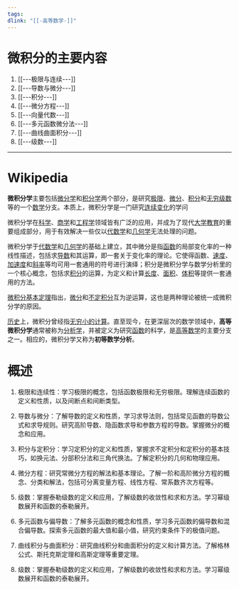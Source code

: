 ```yaml
---
tags: 
dlink: "[[-高等数学-]]"
---
```

# 微积分的主要内容
1. [[---极限与连续---]]
2. [[---导数与微分---]]
3. [[---积分---]]
4. [[---微分方程---]]
5. [[---向量代数---]]
6. [[---多元函数微分法---]]
7. [[---曲线曲面积分---]]
8. [[---级数---]]

---
# Wikipedia
**微积分学**主要包括[微分学](https://zh.wikipedia.org/wiki/%E5%BE%AE%E5%88%86%E5%AD%B8 "微分学")和[积分学](https://zh.wikipedia.org/wiki/%E7%A7%AF%E5%88%86%E5%AD%A6 "积分学")两个部分，是研究[极限](https://zh.wikipedia.org/wiki/%E6%A5%B5%E9%99%90_(%E6%95%B8%E5%AD%B8) "极限 (数学)")、[微分](https://zh.wikipedia.org/wiki/%E5%BE%AE%E5%88%86 "微分")、[积分](https://zh.wikipedia.org/wiki/%E7%A9%8D%E5%88%86 "积分")和[无穷级数](https://zh.wikipedia.org/wiki/%E6%97%A0%E7%A9%B7%E7%BA%A7%E6%95%B0 "无穷级数")等的一个[数学](https://zh.wikipedia.org/wiki/%E6%95%B8%E5%AD%B8 "数学")分支。本质上，微积分学是一门研究[连续](https://zh.wikipedia.org/wiki/%E8%BF%9E%E7%BB%AD "连续")[变化](https://zh.wikipedia.org/wiki/%E5%8F%98%E5%8C%96 "变化")的学问

微积分学在[科学](https://zh.wikipedia.org/wiki/%E7%A7%91%E5%AD%B8 "科学")、[商学](https://zh.wikipedia.org/wiki/%E5%95%86%E5%AD%B8 "商学")和[工程学](https://zh.wikipedia.org/wiki/%E5%B7%A5%E7%A8%8B%E5%AD%B8 "工程学")领域皆有广泛的应用，并成为了现代[大学教育](https://zh.wikipedia.org/wiki/%E5%A4%A7%E5%AD%B8%E6%95%99%E8%82%B2 "大学教育")的重要组成部分，用于有效解决一些仅以[代数学](https://zh.wikipedia.org/wiki/%E4%BB%A3%E6%95%B8%E5%AD%B8 "代数学")和[几何学](https://zh.wikipedia.org/wiki/%E5%B9%BE%E4%BD%95%E5%AD%B8 "几何学")无法处理的问题。

微积分学于[代数学](https://zh.wikipedia.org/wiki/%E4%BB%A3%E6%95%B8%E5%AD%B8 "代数学")和[几何学](https://zh.wikipedia.org/wiki/%E5%B9%BE%E4%BD%95%E5%AD%B8 "几何学")的基础上建立，其中微分是指[函数](https://zh.wikipedia.org/wiki/%E5%87%BD%E6%95%B8 "函数")的局部变化率的一种线性描述，包括求[导数](https://zh.wikipedia.org/wiki/%E5%B0%8E%E6%95%B8 "导数")和其运算，即一套关于变化率的理论。它使得函数、[速度](https://zh.wikipedia.org/wiki/%E9%80%9F%E5%BA%A6 "速度")、[加速度](https://zh.wikipedia.org/wiki/%E5%8A%A0%E9%80%9F%E5%BA%A6 "加速度")和[斜率](https://zh.wikipedia.org/wiki/%E6%96%9C%E7%8E%87 "斜率")等均可用一套通用的符号进行演绎；积分是微积分学与数学分析里的一个核心概念，包括求[积分](https://zh.wikipedia.org/wiki/%E7%A9%8D%E5%88%86 "积分")的运算，为定义和计算[长度](https://zh.wikipedia.org/wiki/%E9%95%B7%E5%BA%A6 "长度")、[面积](https://zh.wikipedia.org/wiki/%E9%9D%A2%E7%A9%8D "面积")、[体积](https://zh.wikipedia.org/wiki/%E9%AB%94%E7%A9%8D "体积")等提供一套通用的方法。

[微积分基本定理](https://zh.wikipedia.org/wiki/%E5%BE%AE%E7%A7%AF%E5%88%86%E5%9F%BA%E6%9C%AC%E5%AE%9A%E7%90%86 "微积分基本定理")指出，[微分](https://zh.wikipedia.org/wiki/%E5%BE%AE%E5%88%86 "微分")和[不定积分](https://zh.wikipedia.org/wiki/%E4%B8%8D%E5%AE%9A%E7%A9%8D%E5%88%86 "不定积分")互为逆运算，这也是两种理论被统一成微积分学的原因。

[历史](https://zh.wikipedia.org/wiki/%E6%95%B0%E5%AD%A6%E5%8F%B2 "数学史")上，微积分曾经指[无穷小的计算](https://zh.wikipedia.org/wiki/%E6%97%A0%E7%A9%B7%E5%B0%8F%E6%BC%94%E7%AE%97 "无穷小演算")。直至现今，在更深层次的数学领域中，**高等微积分学**通常被称为[分析学](https://zh.wikipedia.org/wiki/%E5%88%86%E6%9E%90%E5%AD%A6 "分析学")，并被定义为研究[函数](https://zh.wikipedia.org/wiki/%E5%87%BD%E6%95%B8 "函数")的科学，是[高等数学](https://zh.wikipedia.org/wiki/%E9%AB%98%E7%AD%89%E6%95%B8%E5%AD%B8 "高等数学")的主要分支之一。相应的，微积分学又称为**初等数学分析**。

# 概述
1. 极限和连续性：学习极限的概念，包括函数极限和无穷极限。理解连续函数的定义和性质，以及间断点和间断类型。
    
2. 导数与微分：了解导数的定义和性质，学习求导法则，包括常见函数的导数公式和求导规则。研究高阶导数、隐函数求导和参数方程的导数。掌握微分的概念和应用。
    
3. 积分与定积分：学习定积分的定义和性质，掌握求不定积分和定积分的基本技巧，如换元法、分部积分法和三角代换法。了解定积分的几何和物理应用。
    
4. 微分方程：研究常微分方程的解法和基本理论。了解一阶和高阶微分方程的概念、分类和解法，包括可分离变量方程、线性方程、常系数齐次方程等。
    
5. 级数：掌握泰勒级数的定义和应用，了解级数的收敛性和求和方法。学习幂级数展开和函数的泰勒展开。
    
6. 多元函数与偏导数：了解多元函数的概念和性质，学习多元函数的偏导数和混合偏导数。探索多元函数的最大值和最小值，研究约束条件下的极值问题。
    
7. 曲线积分与曲面积分：研究曲线积分和曲面积分的定义和计算方法。了解格林公式、斯托克斯定理和高斯定理等重要定理。

8. 级数：掌握泰勒级数的定义和应用，了解级数的收敛性和求和方法。学习幂级数展开和函数的泰勒展开。

